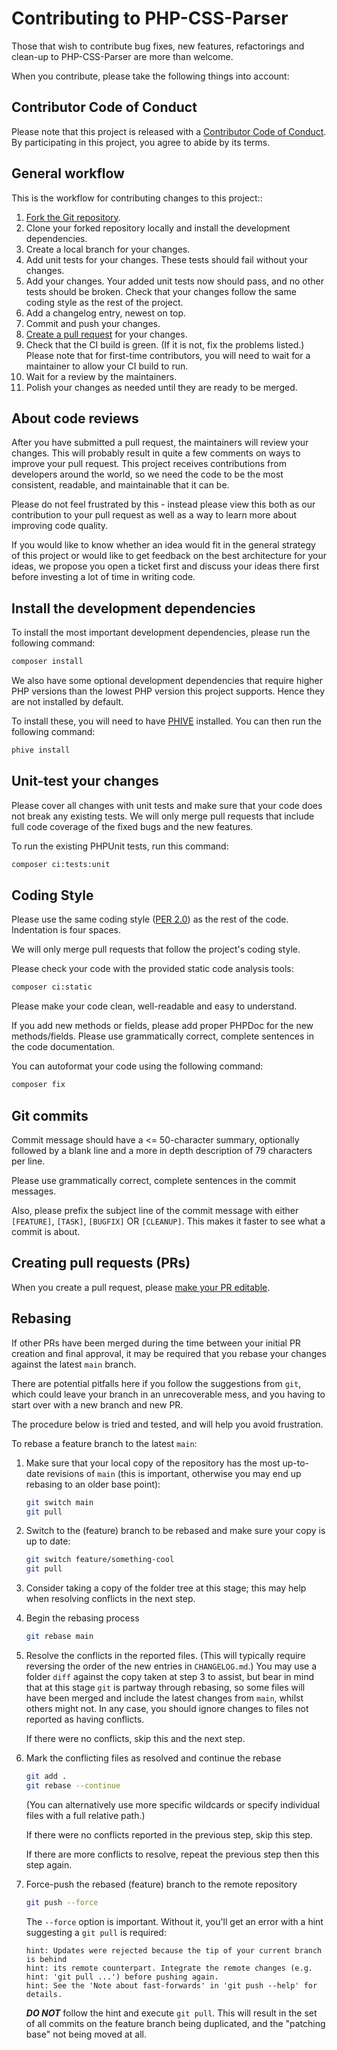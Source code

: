 # Contributing to PHP-CSS-Parser

Those that wish to contribute bug fixes, new features, refactorings and
clean-up to PHP-CSS-Parser are more than welcome.

When you contribute, please take the following things into account:

## Contributor Code of Conduct

Please note that this project is released with a
[Contributor Code of Conduct](../CODE_OF_CONDUCT.md). By participating in this
project, you agree to abide by its terms.

## General workflow

This is the workflow for contributing changes to this project::

1. [Fork the Git repository](https://docs.github.com/en/get-started/exploring-projects-on-github/contributing-to-a-project).
1. Clone your forked repository locally and install the development
   dependencies.
1. Create a local branch for your changes.
1. Add unit tests for your changes.
   These tests should fail without your changes.
1. Add your changes. Your added unit tests now should pass, and no other tests
   should be broken. Check that your changes follow the same coding style as the
   rest of the project.
1. Add a changelog entry, newest on top.
1. Commit and push your changes.
1. [Create a pull request](https://docs.github.com/en/pull-requests/collaborating-with-pull-requests/proposing-changes-to-your-work-with-pull-requests/about-pull-requests)
   for your changes.
1. Check that the CI build is green. (If it is not, fix the problems listed.)
   Please note that for first-time contributors, you will need to wait for a
   maintainer to allow your CI build to run.
1. Wait for a review by the maintainers.
1. Polish your changes as needed until they are ready to be merged.

## About code reviews

After you have submitted a pull request, the maintainers will review your
changes. This will probably result in quite a few comments on ways to improve
your pull request. This project receives contributions from developers around
the world, so we need the code to be the most consistent, readable, and
maintainable that it can be.

Please do not feel frustrated by this - instead please view this both as our
contribution to your pull request as well as a way to learn more about
improving code quality.

If you would like to know whether an idea would fit in the general strategy of
this project or would like to get feedback on the best architecture for your
ideas, we propose you open a ticket first and discuss your ideas there
first before investing a lot of time in writing code.

## Install the development dependencies

To install the most important development dependencies, please run the following
command:

```bash
composer install
```

We also have some optional development dependencies that require higher PHP
versions than the lowest PHP version this project supports. Hence they are not
installed by default.

To install these, you will need to have [PHIVE](https://phar.io/) installed.
You can then run the following command:

```bash
phive install
```

## Unit-test your changes

Please cover all changes with unit tests and make sure that your code does not
break any existing tests. We will only merge pull requests that include full
code coverage of the fixed bugs and the new features.

To run the existing PHPUnit tests, run this command:

```bash
composer ci:tests:unit
```

## Coding Style

Please use the same coding style
([PER 2.0](https://www.php-fig.org/per/coding-style/)) as the rest of the code.
Indentation is four spaces.

We will only merge pull requests that follow the project's coding style.

Please check your code with the provided static code analysis tools:

```bash
composer ci:static
```

Please make your code clean, well-readable and easy to understand.

If you add new methods or fields, please add proper PHPDoc for the new
methods/fields. Please use grammatically correct, complete sentences in the
code documentation.

You can autoformat your code using the following command:

```bash
composer fix
```

## Git commits

Commit message should have a <= 50-character summary, optionally followed by a
blank line and a more in depth description of 79 characters per line.

Please use grammatically correct, complete sentences in the commit messages.

Also, please prefix the subject line of the commit message with either
`[FEATURE]`, `[TASK]`, `[BUGFIX]` OR `[CLEANUP]`. This makes it faster to see
what a commit is about.

## Creating pull requests (PRs)

When you create a pull request, please
[make your PR editable](https://github.com/blog/2247-improving-collaboration-with-forks).

## Rebasing

If other PRs have been merged during the time between your initial PR creation
and final approval, it may be required that you rebase your changes against the
latest `main` branch.

There are potential pitfalls here if you follow the suggestions from `git`,
which could leave your branch in an unrecoverable mess,
and you having to start over with a new branch and new PR.

The procedure below is tried and tested, and will help you avoid frustration.

To rebase a feature branch to the latest `main`:

1. Make sure that your local copy of the repository has the most up-to-date
   revisions of `main` (this is important, otherwise you may end up rebasing to
   an older base point):
   ```bash
   git switch main
   git pull
   ```
1. Switch to the (feature) branch to be rebased and make sure your copy is up to
   date:
   ```bash
   git switch feature/something-cool
   git pull
   ```
1. Consider taking a copy of the folder tree at this stage; this may help when
   resolving conflicts in the next step.
1. Begin the rebasing process
   ```bash
   git rebase main
   ```
1. Resolve the conflicts in the reported files.  (This will typically require
   reversing the order of the new entries in `CHANGELOG.md`.)  You may use a
   folder `diff` against the copy taken at step 3 to assist, but bear in mind
   that at this stage `git` is partway through rebasing, so some files will have
   been merged and include the latest changes from `main`, whilst others might
   not. In any case, you should ignore changes to files not reported as having
   conflicts.

   If there were no conflicts, skip this and the next step.
1. Mark the conflicting files as resolved and continue the rebase
   ```bash
   git add .
   git rebase --continue
   ```
   (You can alternatively use more specific wildcards or specify individual
   files with a full relative path.)

   If there were no conflicts reported in the previous step, skip this step.

   If there are more conflicts to resolve, repeat the previous step then this
   step again.
1. Force-push the rebased (feature) branch to the remote repository
   ```bash
   git push --force
   ```
   The `--force` option is important. Without it, you'll get an error with a
   hint suggesting a `git pull` is required:
   ```
   hint: Updates were rejected because the tip of your current branch is behind
   hint: its remote counterpart. Integrate the remote changes (e.g.
   hint: 'git pull ...') before pushing again.
   hint: See the 'Note about fast-forwards' in 'git push --help' for details.
   ```
   ***DO NOT*** follow the hint and execute `git pull`. This will result in the
   set of all commits on the feature branch being duplicated, and the "patching
   base" not being moved at all.
